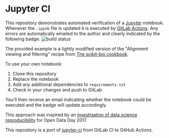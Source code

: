 # Jupyter CI

This repository demonstrates automated verification of a [Jupyter](http://jupyter.org/) notebook. Whenever the `.ipynb` file is updated it is executed by [GitLab Actions](https://github.com/features/actions). Any errors are automatically emailed to the author and clearly indicated by the following badge: ![build status](https://github.com/mwoodbri/jupyter-ci/workflows/Validation/badge.svg)

The provided example is a lightly modified version of the "Alignment viewing and filtering" recipe from [The scikit-bio cookbook](http://nbviewer.jupyter.org/github/biocore/scikit-bio-cookbook/blob/master/Index.ipynb).

To use your own notebook:

1. Clone this repository
2. Replace the notebook
3. Add any additional dependencies to `requirements.txt`
4. Check in your changes and push to GitLab

You'll then receive an email indicating whether the notebook could be executed and the badge will update accordingly.

This approach was inspired by an [investigation of data science reproducibility](https://markwoodbridge.com/2017/03/05/jupyter-reproducible-science.html) for Open Data Day 2017.

This repository is a port of [jupyter-ci](https://gitlab.com/mwoodbri/jupyter-ci/) from GitLab CI to GitHub Actions.
